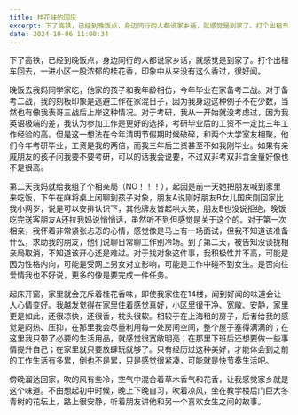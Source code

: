 ```yaml
---
title: 桂花味的国庆
excerpt: 下了高铁，已经到晚饭点，身边同行的人都说家乡话，就感觉是到家了。打个出租车回去，一进小区一股浓郁的桂花香，印象中从来没有这么香过，很好闻。
date: 2024-10-06 11:00:34
---
```


下了高铁，已经到晚饭点，身边同行的人都说家乡话，就感觉是到家了。打个出租车回去，一进小区一股浓郁的桂花香，印象中从来没有这么香过，很好闻。

晚饭去我妈同学家吃，他家的孩子和我年龄相仿，今年毕业在家备考二战。对于备考二战，我的刻板印象是逃避工作在家混日子，因为我身边这种例子不在少数，当然也有像我表哥三战后上岸这种情况。对于考研，我从一开始就没考虑过，因为我英语极端的差，我认为参加工作是更好的选择，考研毕业后的工资不一定比三年工作经验的高。但是这一想法在今年清明节假期时候破碎，和两个大学室友相聚，他们今年考研毕业，工资是我的两倍，而我三年后工资甚至不如我刚毕业。如果有亲戚朋友的孩子问我要不要考研，可以的话我会说要，不过双非考双非含金量好像也不是很高。

第二天我妈就给我组了个相亲局（NO！！！），起因是前一天她把朋友喊到家里来吃饭，下午在麻将桌上闲聊到孩子对象，朋友A说刚好朋友B女儿国庆刚回家比我小两岁，说是可以安排认识下，其他牌友皆起哄大笑，朋友B也没说拒绝，晚饭吃完送客朋友A还拉我妈说悄悄话，虽然听不到但感觉是关于这个的。对于第一次相亲，我怀着非常紧张忐忑的心情，感觉像是马上有一场面试，但我不知道该准备什么，求助我的朋友，他们说聊日常聊工作别冷场。到了第二天，被告知没谈拢相亲局取消，不知道该开心还是难过。对于找对象这件事，我积极性并不高，可能是因为性格内向，可能是受网上男女对立影响，可能是工作中碰不到女生。是否向往爱情我也不好说，更多的像是要完成一件任务。

起床开窗，家里就会充斥着桂花香味，即使我家住在14楼，闻到好闻的味道会让人心情变好。我越发觉得在家里住着感觉真好，小区里很干净、宽敞、安静，家里更是如此，还很凉快，还很香，枕头很软。相较于在上海租的房子，后者给我的感觉是闷热、压抑，在那里我会尽量利用每一处房间空间，整个屋子塞得满满的；在这里我只带了必要的生活用品，就感觉很宽敞明亮；在那里下班后还想要做一些事情提升自己；在家里就只要放肆玩就够了。只有经历过这种美好，才能体会到之前的工作生活有多累，倒也不是累，只是感觉很紧凑，可能就是快节奏生活吧。

傍晚溜达回家，吹的风有些冷，空气中混合着草木香气和花香，让我感觉家乡就是这个味道。不由想起初中时候，晚上下晚自习，吹着凉风，坐在教学楼后门巨大冬青树的花坛上，路上很安静，听着朋友讲他和另一个喜欢女生之间的故事。
